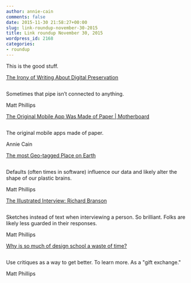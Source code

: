 ```yaml
---
author: annie-cain
comments: false
date: 2015-11-30 21:58:27+00:00
slug: link-roundup-november-30-2015
title: Link roundup November 30, 2015
wordpress_id: 2168
categories:
- roundup
---
```


This is the good stuff.

<div class="roundup-item">
  <p class="roundup-title">
    <a href="http://www.theatlantic.com/technology/archive/2015/11/the-irony-of-writing-about-digital-preservation/416184/">The Irony of Writing About Digital Preservation</a>
  </p>
  <div class="screenshot">
    <a href="http://www.theatlantic.com/technology/archive/2015/11/the-irony-of-writing-about-digital-preservation/416184/">
      <img alt="" src="http://librarylab.law.harvard.edu/roundup/images/565cc68255f32.png">
    </a>
  </div>
  <div class="metadata">
    <div class="text-frame">
      <p>Sometimes that pipe isn’t connected to anything.</p>
      <p class="submitted-by">Matt Phillips</p>
    </div>
  </div>
</div>

<div class="roundup-item">
  <p class="roundup-title">
    <a href="http://motherboard.vice.com/read/the-earliest-mobile-apps">The Original Mobile App Was Made of Paper | Motherboard</a>
  </p>
  <div class="screenshot">
    <a href="http://motherboard.vice.com/read/the-earliest-mobile-apps">
      <img alt="" src="http://librarylab.law.harvard.edu/roundup/images/565c88be537d7.png">
    </a>
  </div>
  <div class="metadata">
    <div class="text-frame">
      <p>The original mobile apps made of paper.</p>
      <p class="submitted-by">Annie Cain</p>
    </div>
  </div>
</div>

<div class="roundup-item">
  <p class="roundup-title">
    <a href="https://medium.com/@dietoff/the-most-geo-tagged-place-on-earth-fc76758cc505#.trcnypihj">The most Geo-tagged Place on Earth</a>
  </p>
  <div class="screenshot">
    <a href="https://medium.com/@dietoff/the-most-geo-tagged-place-on-earth-fc76758cc505#.trcnypihj">
      <img alt="" src="http://librarylab.law.harvard.edu/roundup/images/565c839e8185c.png">
    </a>
  </div>
  <div class="metadata">
    <div class="text-frame">
      <p>Defaults (often times in software) influence our data and likely alter the shape of our plastic brains.</p>
      <p class="submitted-by">Matt Phillips</p>
    </div>
  </div>
</div>

<div class="roundup-item">
  <p class="roundup-title">
    <a href="http://www.nytimes.com/2015/11/12/t-magazine/richard-branson-illustrated-interview.html">The Illustrated Interview: Richard Branson</a>
  </p>
  <div class="screenshot">
    <a href="http://www.nytimes.com/2015/11/12/t-magazine/richard-branson-illustrated-interview.html">
      <img alt="" src="http://librarylab.law.harvard.edu/roundup/images/564b47383b182.png">
    </a>
  </div>
  <div class="metadata">
    <div class="text-frame">
      <p>Sketches instead of text when interviewing a person. So brilliant. Folks are likely less guarded in their responses.</p>
      <p class="submitted-by">Matt Phillips</p>
    </div>
  </div>
</div>

<div class="roundup-item">
  <p class="roundup-title">
    <a href="https://deardesignstudent.com/why-is-so-much-of-design-school-a-waste-of-time-39ec2a1aa7d5">Why is so much of design school a waste of time?</a>
  </p>
  <div class="screenshot">
    <a href="https://deardesignstudent.com/why-is-so-much-of-design-school-a-waste-of-time-39ec2a1aa7d5">
      <img alt="" src="http://librarylab.law.harvard.edu/roundup/images/564b45e4c2ad1.png">
    </a>
  </div>
  <div class="metadata">
    <div class="text-frame">
      <p>Use critiques as a way to get better. To learn more. As a "gift exchange."</p>
      <p class="submitted-by">Matt Phillips</p>
    </div>
  </div>
</div>

